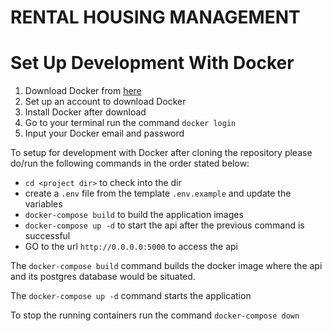 # RENTAL HOUSING MANAGEMENT

# Set Up Development With Docker

1. Download Docker from [here](https://docs.docker.com/)
2. Set up an account to download Docker
3. Install Docker after download
4. Go to your terminal run the command `docker login`
5. Input your Docker email and password

To setup for development with Docker after cloning the repository please do/run the following commands in the order stated below:

-   `cd <project dir>` to check into the dir
-   create a `.env` file from the template `.env.example` and update the variables
-   `docker-compose build` to build the application images
-   `docker-compose up -d` to start the api after the previous command is successful
- GO to the url `http://0.0.0.0:5000` to access the api

The `docker-compose build` command builds the docker image where the api and its postgres database would be situated.

The `docker-compose up -d` command starts the application 

To stop the running containers run the command `docker-compose down`

